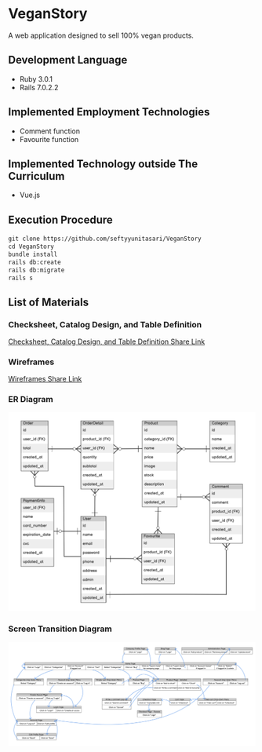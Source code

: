 # VeganStory

A web application designed to sell 100% vegan products.

## Development Language
* Ruby 3.0.1
* Rails 7.0.2.2

## Implemented Employment Technologies
* Comment function
* Favourite function

## Implemented Technology outside The Curriculum
* Vue.js

## Execution Procedure
```
git clone https://github.com/seftyyunitasari/VeganStory
cd VeganStory
bundle install
rails db:create
rails db:migrate
rails s
```

## List of Materials
### Checksheet, Catalog Design, and Table Definition
[Checksheet, Catalog Design, and Table Definition Share Link](https://docs.google.com/spreadsheets/d/1EcLTsBIvnO_DQnak9PzefOC8QIufCSG4Dq8ep2_zGKs/edit?usp=sharing)
### Wireframes
[Wireframes Share Link](https://balsamiq.cloud/s3gmnni/psml4zk)
### ER Diagram
![ER Diagram](ERD.png)

### Screen Transition Diagram
![Screen Transition Diagram](ScreenTransitionDiagram.png)
